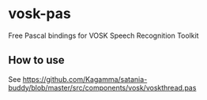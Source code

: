 # vosk-pas
Free Pascal bindings for VOSK Speech Recognition Toolkit

## How to use
See https://github.com/Kagamma/satania-buddy/blob/master/src/components/vosk/voskthread.pas
